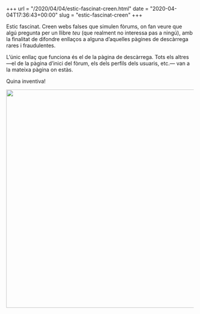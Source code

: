+++
url = "/2020/04/04/estic-fascinat-creen.html"
date = "2020-04-04T17:36:43+00:00"
slug = "estic-fascinat-creen"
+++

Estic fascinat. Creen webs falses que simulen fòrums, on fan veure que algú pregunta per un llibre *teu* (que realment no interessa pas a ningú), amb la finalitat de difondre enllaços a alguna d’aquelles pàgines de descàrrega rares i fraudulentes.

L’únic enllaç que funciona és el de la pàgina de descàrrega. Tots els altres —el de la pàgina d’inici del fòrum, els dels perfils dels usuaris, etc.— van a la mateixa pàgina on estàs.

Quina inventiva!

<img src="/uploads/2020/63e4acbe80.png" width="600" height="586" alt="" />
